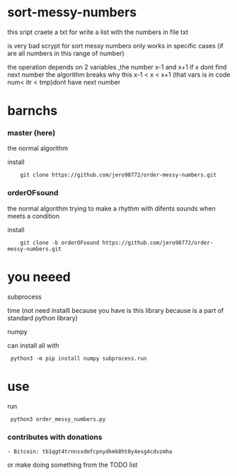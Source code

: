 # sort-messy-numbers
this sript craete a txt for write a list with the numbers in file txt

is very bad scrypt for sort messy numbers only works in specific cases (if are all numbers in this range of number) 

the operation depends on 2 variables ,the number x-1 and x+1 if x dont  find next number the algorithm breaks why this x-1 < x < x+1 (that vars is in code num< itr < tmp)dont have next number
# barnchs
### master (here)

the normal algorithm 

install

		git clone https://github.com/jero98772/order-messy-numbers.git


### orderOFsound 

the normal algorithm trying to make a rhythm with difents sounds when meets a condition

install

		git clone -b orderOFsound https://github.com/jero98772/order-messy-numbers.git

# you neeed
subprocess

time (not need installl  because you have is this library because is a part of standard python library)

numpy

can install all with 


     python3 -m pip install numpy subprocess.run

# use 

run

     python3 order_messy_numbers.py


### contributes with donations
	
	- Bitcoin: tb1qgt4trnnsxdmfcpnydkmk8ht0y4esg4cdvzmha

or make doing something from the TODO list



